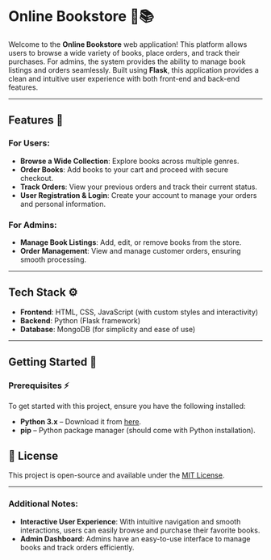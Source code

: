 # Online Bookstore 🛒📚

Welcome to the **Online Bookstore** web application! This platform allows users to browse a wide variety of books, place orders, and track their purchases. For admins, the system provides the ability to manage book listings and orders seamlessly. Built using **Flask**, this application provides a clean and intuitive user experience with both front-end and back-end features.

---

## Features 🚀

### For **Users**:
- **Browse a Wide Collection**: Explore books across multiple genres.
- **Order Books**: Add books to your cart and proceed with secure checkout.
- **Track Orders**: View your previous orders and track their current status.
- **User Registration & Login**: Create your account to manage your orders and personal information.

### For **Admins**:
- **Manage Book Listings**: Add, edit, or remove books from the store.
- **Order Management**: View and manage customer orders, ensuring smooth processing.

---

## Tech Stack ⚙️

- **Frontend**: HTML, CSS, JavaScript (with custom styles and interactivity)
- **Backend**: Python (Flask framework)
- **Database**: MongoDB (for simplicity and ease of use)
  
---

## Getting Started 🚀

### Prerequisites ⚡
To get started with this project, ensure you have the following installed:
- **Python 3.x** – Download it from [here](https://www.python.org/downloads/).
- **pip** – Python package manager (should come with Python installation).

## 📄 License

This project is open-source and available under the [MIT License](LICENSE).

---

### Additional Notes:

- **Interactive User Experience**: With intuitive navigation and smooth interactions, users can easily browse and purchase their favorite books.
- **Admin Dashboard**: Admins have an easy-to-use interface to manage books and track orders efficiently.
